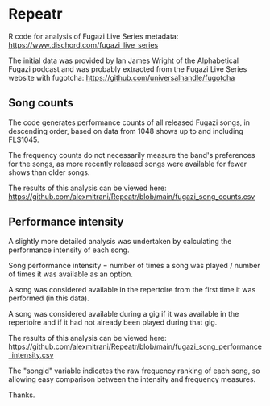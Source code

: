 # Repeatr
R code for analysis of Fugazi Live Series metadata: https://www.dischord.com/fugazi_live_series

The initial data was provided by Ian James Wright of the Alphabetical Fugazi podcast and was probably extracted from the Fugazi Live Series website with fugotcha: https://github.com/universalhandle/fugotcha

## Song counts

The code generates performance counts of all released Fugazi songs, in descending order, based on data from 1048 shows up to and including FLS1045. 

The frequency counts do not necessarily measure the band's preferences for the songs, as more recently released songs were available for fewer shows than older songs.  

The results of this analysis can be viewed here: https://github.com/alexmitrani/Repeatr/blob/main/fugazi_song_counts.csv

## Performance intensity

A slightly more detailed analysis was undertaken by calculating the performance intensity of each song.  

Song performance intensity = number of times a song was played / number of times it was available as an option.  

A song was considered available in the repertoire from the first time it was performed (in this data).  

A song was considered available during a gig if it was available in the repertoire and if it had not already been played during that gig.  

The results of this analysis can be viewed here: https://github.com/alexmitrani/Repeatr/blob/main/fugazi_song_performance_intensity.csv

The "songid" variable indicates the raw frequency ranking of each song, so allowing easy comparison between the intensity and frequency measures.  

Thanks. 
